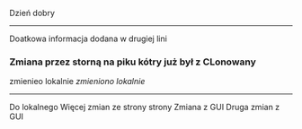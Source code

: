 Dzień dobry
<hr>
Doatkowa informacja dodana w drugiej lini
<h3>Zmiana przez storną na piku kótry już był z CLonowany</h3> zmienieo lokalnie
<i>zmieniono lokalnie</i>
<hr>
Do lokalnego
Więcej zmian ze strony strony
Zmiana z GUI
Druga zmian z GUI


